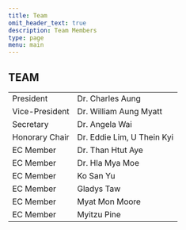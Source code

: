 ```yaml
---
title: Team
omit_header_text: true
description: Team Members
type: page
menu: main
---
```


## TEAM

| | |
|---|---|
| President | Dr. Charles Aung |
| Vice-President | Dr. William Aung Myatt |
| Secretary | Dr. Angela Wai |
| Honorary Chair | Dr. Eddie Lim, U Thein Kyi |
| EC Member | Dr. Than Htut Aye |
 | EC Member | Dr. Hla Mya Moe |
| EC Member | Ko San Yu |
| EC Member | Gladys Taw |
| EC Member | Myat Mon Moore |
| EC Member | Myitzu Pine |

